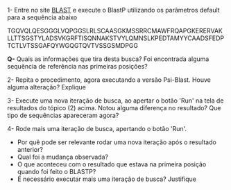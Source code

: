1- Entre no site [BLAST](https://blast.ncbi.nlm.nih.gov/Blast.cgi?PROGRAM=blastp&PAGE_TYPE=BlastSearch&LINK_LOC=blasthome) e execute o BlastP utilizando os parâmetros default para a sequência abaixo

TGQVQLQESGGGLVQPGGSLRLSCAASGKMSSRRCMAWFRQAPGKERERVAKLLTTSGSTYLADSVKGRFTISQNNAKSTVYLQMNSLKPEDTAMYYCAADSFEDPTCTLVTSSGAFQYWGQGTQVTVSSGSMDPGG

**Q-** Quais as informações que tira desta busca? Foi encontrada alguma sequência de referência nas primeiras posições?

2- Repita o procedimento, agora executando a versão Psi-Blast. Houve alguma alteração? Explique

3- Execute uma nova iteração de busca, ao apertar o botão 'Run' na tela de resultados do tópico (2) acima. Notou alguma diferença no resultado? Que tipo de sequências apareceram agora?

4- Rode mais uma iteração de busca, apertando o botão 'Run'.   
  - Por quê pode ser relevante rodar uma nova iteração após o resultado anterior?
  - Qual foi a mudança observada?
  - O que aconteceu com o resultado que estava na primeira posição quando foi feito o BLASTP?
  - É necessário executar mais uma iteração de busca? Justifique
